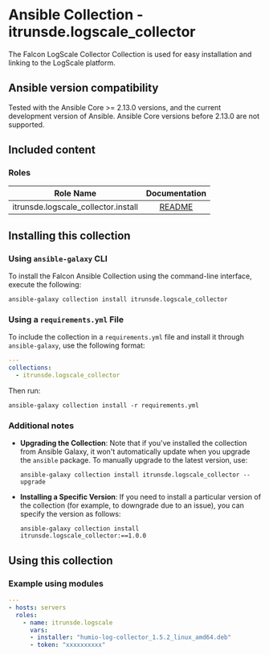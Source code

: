 # Ansible Collection - itrunsde.logscale_collector

The Falcon LogScale Collector Collection is used for easy installation and linking to the LogScale platform.

## Ansible version compatibility

Tested with the Ansible Core >= 2.13.0 versions, and the current development version of Ansible. Ansible Core versions before 2.13.0 are not supported.

## Included content

### Roles

| Role Name | Documentation | 
| --------- | :-----------: | 
| itrunsde.logscale_collector.install | [README](https://github.com/ITrunsDE/LogScaleCollection/blob/main/roles/install/README.md) | 

## Installing this collection

### Using `ansible-galaxy` CLI

To install the Falcon Ansible Collection using the command-line interface, execute the following:

```terminal
ansible-galaxy collection install itrunsde.logscale_collector
```

### Using a `requirements.yml` File

To include the collection in a `requirements.yml` file and install it through `ansible-galaxy`, use the following format:

```yaml
---
collections:
  - itrunsde.logscale_collector
```

Then run:

```terminal
ansible-galaxy collection install -r requirements.yml
```

### Additional notes

- **Upgrading the Collection**: Note that if you've installed the collection from Ansible Galaxy, it won't automatically update when you upgrade the `ansible` package. To manually upgrade to the latest version, use:

    ```terminal
    ansible-galaxy collection install itrunsde.logscale_collector --upgrade
    ```

- **Installing a Specific Version**: If you need to install a particular version of the collection (for example, to downgrade due to an issue), you can specify the version as follows:

    ```terminal
    ansible-galaxy collection install itrunsde.logscale_collector:==1.0.0
    ```

## Using this collection

### Example using modules

```yaml
---
- hosts: servers
  roles:
    - name: itrunsde.logscale
      vars:
      - installer: "humio-log-collector_1.5.2_linux_amd64.deb"
      - token: "xxxxxxxxxx"
```
